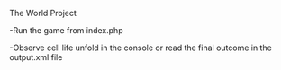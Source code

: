 The World Project

-Run the game from index.php

-Observe cell life unfold in the console or read the final outcome in the output.xml file

